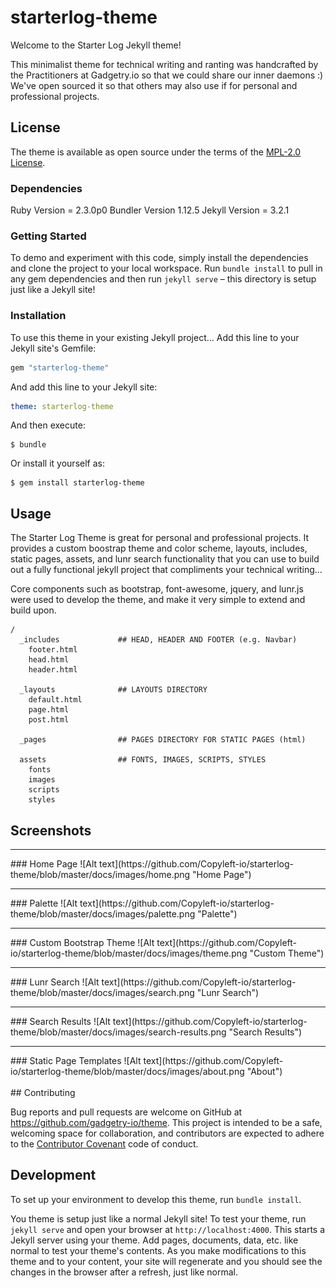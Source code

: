 # starterlog-theme

Welcome to the Starter Log Jekyll theme!

This minimalist theme for technical writing and ranting was handcrafted by the Practitioners at Gadgetry.io so that we could share our inner daemons :)  We've open sourced it so that others may also use if for personal and professional projects.

## License

The theme is available as open source under the terms of the [MPL-2.0 License](https://opensource.org/licenses/MPL-2.0).

### Dependencies

Ruby Version = 2.3.0p0
Bundler Version 1.12.5
Jekyll Version = 3.2.1


### Getting Started

To demo and experiment with this code, simply install the dependencies and clone the project to your local workspace.  Run `bundle install` to pull in any gem dependencies and then run `jekyll serve` – this directory is setup just like a Jekyll site!


### Installation

To use this theme in your existing Jekyll project... Add this line to your Jekyll site's Gemfile:

```ruby
gem "starterlog-theme"
```

And add this line to your Jekyll site:

```yaml
theme: starterlog-theme
```

And then execute:

    $ bundle

Or install it yourself as:

    $ gem install starterlog-theme

## Usage

The Starter Log Theme is great for personal and professional projects.  It provides a custom boostrap theme and color scheme, layouts, includes, static pages, assets, and lunr search functionality that you can use to build out a fully functional jekyll project that compliments your technical writing...

Core components such as bootstrap, font-awesome, jquery, and lunr.js were used to develop the theme, and make it very simple to extend and build upon.

    /
      _includes             ## HEAD, HEADER AND FOOTER (e.g. Navbar)
        footer.html
        head.html
        header.html

      _layouts              ## LAYOUTS DIRECTORY
        default.html
        page.html
        post.html

      _pages                ## PAGES DIRECTORY FOR STATIC PAGES (html)

      assets                ## FONTS, IMAGES, SCRIPTS, STYLES
        fonts
        images
        scripts
        styles

## Screenshots

<hr>
### Home Page
![Alt text](https://github.com/Copyleft-io/starterlog-theme/blob/master/docs/images/home.png "Home Page")

<hr>
### Palette
![Alt text](https://github.com/Copyleft-io/starterlog-theme/blob/master/docs/images/palette.png "Palette")

<hr>
### Custom Bootstrap Theme
![Alt text](https://github.com/Copyleft-io/starterlog-theme/blob/master/docs/images/theme.png "Custom Theme")

<hr>
### Lunr Search
![Alt text](https://github.com/Copyleft-io/starterlog-theme/blob/master/docs/images/search.png "Lunr Search")

<hr>
### Search Results
![Alt text](https://github.com/Copyleft-io/starterlog-theme/blob/master/docs/images/search-results.png "Search Results")

<hr>
### Static Page Templates
![Alt text](https://github.com/Copyleft-io/starterlog-theme/blob/master/docs/images/about.png "About")


<br>
<br>
## Contributing

Bug reports and pull requests are welcome on GitHub at https://github.com/gadgetry-io/theme. This project is intended to be a safe, welcoming space for collaboration, and contributors are expected to adhere to the [Contributor Covenant](http://contributor-covenant.org) code of conduct.

## Development

To set up your environment to develop this theme, run `bundle install`.

You theme is setup just like a normal Jekyll site! To test your theme, run `jekyll serve` and open your browser at `http://localhost:4000`. This starts a Jekyll server using your theme. Add pages, documents, data, etc. like normal to test your theme's contents. As you make modifications to this theme and to your content, your site will regenerate and you should see the changes in the browser after a refresh, just like normal.
